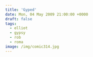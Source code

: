 ```yaml
---
title: 'Gyped'
date: Mon, 04 May 2009 21:00:00 +0000
draft: false
tags:
  - elliot
  - gypsy
  - rob
  - roma
image: /img/comic314.jpg
---
```


